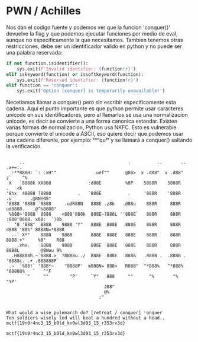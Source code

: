 # PWN / Achilles

Nos dan el codigo fuente y podemos ver que la funcion 'conquer()' devuelve la flag y que podemos ejecutar funciones por medio de eval, aunque no especificamente la que necesitamos. Tambien tenemos otras restricciones, debe ser un identificador valido en python y no puede ser una palabra reservada:
        
``` python
if not function.isidentifier():
    sys.exit(f'Invalid identifier: {function!r}')
elif iskeyword(function) or issoftkeyword(function):
    sys.exit(f'Reserved identifier: {function!r}')
elif function == 'conquer':
    sys.exit('Option [conquer] is temporarily unavailable!')
```

Necetiamos llamar a conquer() pero sin escribir especificamente esta cadena. Aquí el punto importante es que python permite usar caracteres unicode en sus identificadores, pero al llamarlos se usa una normalizacion unicode, es decir se convierte a una forma canonica estandar. Existen varias formas de normalizacion, Python usa NKFC. Esto es vulnerable porque convierte el unicode a ASCII, eso quiere decir que podemos usar una cadena diferente, por ejemplo: ᶜᵒⁿquᵉʳ y se llamará a conquer() saltando la verificación.

```

     ..                                       .          ..       ..               .x+=:.
  :**888H: `: .xH""              .uef^"      @88>  x .d88"  x .d88"               z`    ^%
 X   `8888k XX888              :d88E         %8P    5888R    5888R                   .   <k
'8hx  48888 ?8888          .   `888E          .     '888R    '888R        .u       .@8Ned8"
'8888 '8888 `8888     .udR88N   888E .z8k   .@88u    888R     888R     ud8888.   .@^%8888"
 %888>'8888  8888    <888'888k  888E~?888L ''888E`   888R     888R   :888'8888. x88:  `)8b.
   "8 '888"  8888    9888 'Y"   888E  888E   888E    888R     888R   d888 '88%" 8888N=*8888
  .-` X*"    8888    9888       888E  888E   888E    888R     888R   8888.+"     %8"    R88
    .xhx.    8888    9888       888E  888E   888E    888R     888R   8888L        @8Wou 9%
  .H88888h.~`8888.>  ?8888u../  888E  888E   888&   .888B .  .888B . '8888c. .+ .888888P`
 .~  `%88!` '888*~    "8888P'  m888N= 888>   R888"  ^*888%   ^*888%   "88888%   `   ^"F
       `"     ""        "P'     `Y"   888     ""      "%       "%       "YP'
                                     J88"
                                     @%
                                   :"


What would a wise polemarch do? [retreat / conquer] ᶜonquer    
Ten soldiers wisely led will beat a hundred without a head..
mctf{19n0r4nc3_15_b0ld_kn0wl3d93_15_r353rv3d}
```

`mctf{19n0r4nc3_15_b0ld_kn0wl3d93_15_r353rv3d}`
